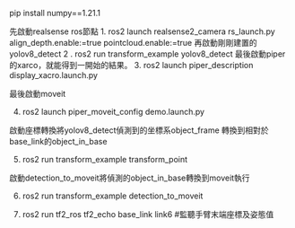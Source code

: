 pip install numpy==1.21.1


先啟動realsense ros節點
1. 
ros2 launch realsense2_camera rs_launch.py align_depth.enable:=true pointcloud.enable:=true
再啟動剛剛建置的yolov8_detect
2 . 
ros2 run transform_example yolov8_detect
最後啟動piper的xarco，就能得到一開始的結果。
3. ros2 launch piper_description display_xacro.launch.py


最後啟動moveit

4. ros2 launch piper_moveit_config demo.launch.py

啟動座標轉換將yolov8_detect偵測到的坐標系object_frame 轉換到相對於base_link的object_in_base

5. ros2 run transform_example transform_point

啟動detection_to_moveit將偵測的object_in_base轉換到moveit執行

6. ros2 run transform_example detection_to_moveit

7. ros2 run tf2_ros tf2_echo base_link link6 #監聽手臂末端座標及姿態值
